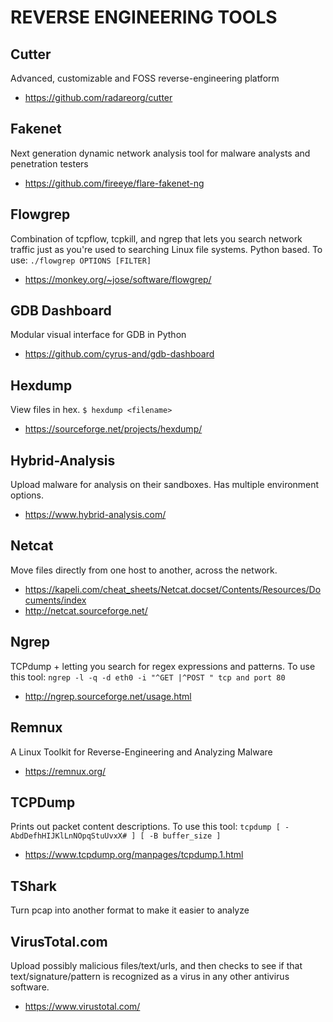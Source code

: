 # REVERSE ENGINEERING TOOLS

## Cutter 
Advanced, customizable and FOSS reverse-engineering platform
- https://github.com/radareorg/cutter

## Fakenet
Next generation dynamic network analysis tool for malware analysts and penetration testers
- https://github.com/fireeye/flare-fakenet-ng

## Flowgrep
Combination of tcpflow, tcpkill, and ngrep that lets you search network traffic just as you're used to searching Linux file systems. Python based. To use: ```./flowgrep OPTIONS [FILTER]```
- https://monkey.org/~jose/software/flowgrep/

## GDB Dashboard
Modular visual interface for GDB in Python
- https://github.com/cyrus-and/gdb-dashboard

## Hexdump
View files in hex. ```$ hexdump <filename>```
- https://sourceforge.net/projects/hexdump/

## Hybrid-Analysis
Upload malware for analysis on their sandboxes. Has multiple environment options.
- https://www.hybrid-analysis.com/

## Netcat
Move files directly from one host to another, across the network. 
- https://kapeli.com/cheat_sheets/Netcat.docset/Contents/Resources/Documents/index 
- http://netcat.sourceforge.net/

## Ngrep
TCPdump + letting you search for regex expressions and patterns. To use this tool: ```ngrep -l -q -d eth0 -i "^GET |^POST " tcp and port 80```
- http://ngrep.sourceforge.net/usage.html

## Remnux
A Linux Toolkit for Reverse-Engineering and Analyzing Malware
- https://remnux.org/

## TCPDump
Prints out packet content descriptions. To use this tool: ```tcpdump [ -AbdDefhHIJKlLnNOpqStuUvxX# ] [ -B buffer_size ]``` 
- https://www.tcpdump.org/manpages/tcpdump.1.html

## TShark
Turn pcap into another format to make it easier to analyze

## VirusTotal.com
Upload possibly malicious files/text/urls, and then checks to see if that text/signature/pattern is recognized as a virus in any other antivirus software.
- https://www.virustotal.com/
